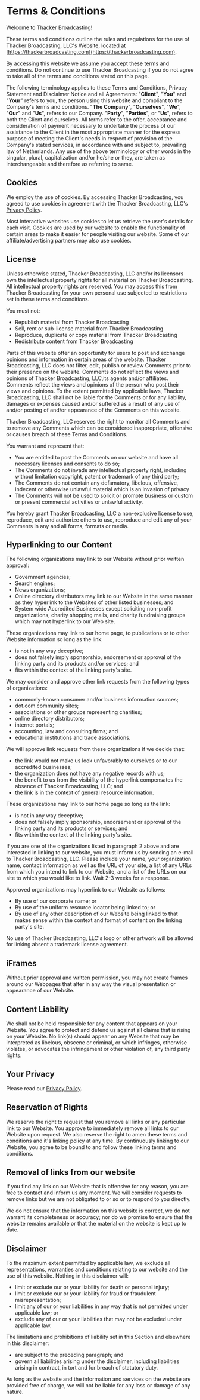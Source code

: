 # Terms & Conditions

Welcome to Thacker Broadcasting!

These terms and conditions outline the rules and regulations for the use of Thacker Broadcasting, LLC's Website, located at [https://thackerbroadcasting.com](https://thackerbroadcasting.com).

By accessing this website we assume you accept these terms and conditions. Do not continue to use Thacker Broadcasting if you do not agree to take all of the terms and conditions stated on this page.

The following terminology applies to these Terms and Conditions, Privacy Statement and Disclaimer Notice and all Agreements: "**Client**", "**You**" and "**Your**" refers to you, the person using this website and compliant to the Company's terms and conditions. "**The Company**", "**Ourselves**", "**We**", "**Our**" and "**Us**", refers to our Company. "**Party**", "**Parties**", or "**Us**", refers to both the Client and ourselves. All terms refer to the offer, acceptance and consideration of payment necessary to undertake the process of our assistance to the Client in the most appropriate manner for the express purpose of meeting the Client's needs in respect of provision of the Company's stated services, in accordance with and subject to, prevailing law of Netherlands. Any use of the above terminology or other words in the singular, plural, capitalization and/or he/she or they, are taken as interchangeable and therefore as referring to same.

## Cookies

We employ the use of cookies. By accessing Thacker Broadcasting, you agreed to use cookies in agreement with the Thacker Broadcasting, LLC's [Privacy Policy](/legal/privacy-policy).

Most interactive websites use cookies to let us retrieve the user's details for each visit. Cookies are used by our website to enable the functionality of certain areas to make it easier for people visiting our website. Some of our affiliate/advertising partners may also use cookies.

## License

Unless otherwise stated, Thacker Broadcasting, LLC and/or its licensors own the intellectual property rights for all material on Thacker Broadcasting. All intellectual property rights are reserved. You may access this from Thacker Broadcasting for your own personal use subjected to restrictions set in these terms and conditions.

You must not:

- Republish material from Thacker Broadcasting
- Sell, rent or sub-license material from Thacker Broadcasting
- Reproduce, duplicate or copy material from Thacker Broadcasting
- Redistribute content from Thacker Broadcasting

Parts of this website offer an opportunity for users to post and exchange opinions and information in certain areas of the website. Thacker Broadcasting, LLC does not filter, edit, publish or review Comments prior to their presence on the website. Comments do not reflect the views and opinions of Thacker Broadcasting, LLC,its agents and/or affiliates. Comments reflect the views and opinions of the person who post their views and opinions. To the extent permitted by applicable laws, Thacker Broadcasting, LLC shall not be liable for the Comments or for any liability, damages or expenses caused and/or suffered as a result of any use of and/or posting of and/or appearance of the Comments on this website.

Thacker Broadcasting, LLC reserves the right to monitor all Comments and to remove any Comments which can be considered inappropriate, offensive or causes breach of these Terms and Conditions.

You warrant and represent that:

- You are entitled to post the Comments on our website and have all necessary licenses and consents to do so;
- The Comments do not invade any intellectual property right, including without limitation copyright, patent or trademark of any third party;
- The Comments do not contain any defamatory, libelous, offensive, indecent or otherwise unlawful material which is an invasion of privacy
- The Comments will not be used to solicit or promote business or custom or present commercial activities or unlawful activity.

You hereby grant Thacker Broadcasting, LLC a non-exclusive license to use, reproduce, edit and authorize others to use, reproduce and edit any of your Comments in any and all forms, formats or media.

## Hyperlinking to our Content

The following organizations may link to our Website without prior written approval:

- Government agencies;
- Search engines;
- News organizations;
- Online directory distributors may link to our Website in the same manner as they hyperlink to the Websites of other listed businesses; and
- System wide Accredited Businesses except soliciting non-profit organizations, charity shopping malls, and charity fundraising groups which may not hyperlink to our Web site.

These organizations may link to our home page, to publications or to other Website information so long as the link:

- is not in any way deceptive;
- does not falsely imply sponsorship, endorsement or approval of the linking party and its products and/or services; and
- fits within the context of the linking party's site.

We may consider and approve other link requests from the following types of organizations:

- commonly-known consumer and/or business information sources;
- dot.com community sites;
- associations or other groups representing charities;
- online directory distributors;
- internet portals;
- accounting, law and consulting firms; and
- educational institutions and trade associations.

We will approve link requests from these organizations if we decide that:

- the link would not make us look unfavorably to ourselves or to our accredited businesses;
- the organization does not have any negative records with us;
- the benefit to us from the visibility of the hyperlink compensates the absence of Thacker Broadcasting, LLC; and
- the link is in the context of general resource information.

These organizations may link to our home page so long as the link:

- is not in any way deceptive;
- does not falsely imply sponsorship, endorsement or approval of the linking party and its products or services; and
- fits within the context of the linking party's site.

If you are one of the organizations listed in paragraph 2 above and are interested in linking to our website, you must inform us by sending an e-mail to Thacker Broadcasting, LLC. Please include your name, your organization name, contact information as well as the URL of your site, a list of any URLs from which you intend to link to our Website, and a list of the URLs on our site to which you would like to link. Wait 2-3 weeks for a response.

Approved organizations may hyperlink to our Website as follows:

- By use of our corporate name; or
- By use of the uniform resource locator being linked to; or
- By use of any other description of our Website being linked to that makes sense within the context and format of content on the linking party's site.

No use of Thacker Broadcasting, LLC's logo or other artwork will be allowed for linking absent a trademark license agreement.

## iFrames

Without prior approval and written permission, you may not create frames around our Webpages that alter in any way the visual presentation or appearance of our Website.

## Content Liability

We shall not be held responsible for any content that appears on your Website. You agree to protect and defend us against all claims that is rising on your Website. No link(s) should appear on any Website that may be interpreted as libelous, obscene or criminal, or which infringes, otherwise violates, or advocates the infringement or other violation of, any third party rights.

## Your Privacy

Please read our [Privacy Policy](/legal/privacy-policy).

## Reservation of Rights

We reserve the right to request that you remove all links or any particular link to our Website. You approve to immediately remove all links to our Website upon request. We also reserve the right to amen these terms and conditions and it's linking policy at any time. By continuously linking to our Website, you agree to be bound to and follow these linking terms and conditions.

## Removal of links from our website

If you find any link on our Website that is offensive for any reason, you are free to contact and inform us any moment. We will consider requests to remove links but we are not obligated to or so or to respond to you directly.

We do not ensure that the information on this website is correct, we do not warrant its completeness or accuracy; nor do we promise to ensure that the website remains available or that the material on the website is kept up to date.

## Disclaimer

To the maximum extent permitted by applicable law, we exclude all representations, warranties and conditions relating to our website and the use of this website. Nothing in this disclaimer will:

- limit or exclude our or your liability for death or personal injury;
- limit or exclude our or your liability for fraud or fraudulent misrepresentation;
- limit any of our or your liabilities in any way that is not permitted under applicable law; or
- exclude any of our or your liabilities that may not be excluded under applicable law.

The limitations and prohibitions of liability set in this Section and elsewhere in this disclaimer:

- are subject to the preceding paragraph; and
- govern all liabilities arising under the disclaimer, including liabilities arising in contract, in tort and for breach of statutory duty.

As long as the website and the information and services on the website are provided free of charge, we will not be liable for any loss or damage of any nature.
